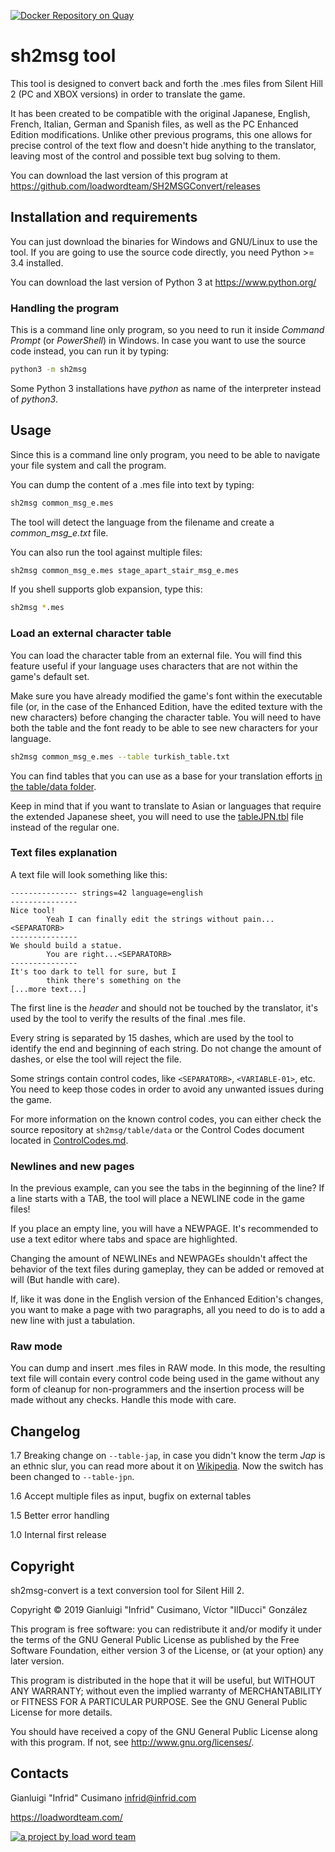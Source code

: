 [![Docker Repository on Quay](https://quay.io/repository/loadwordteam/sh2msgconvert/status "Docker Repository on Quay")](https://quay.io/repository/loadwordteam/sh2msgconvert)
# sh2msg tool

This tool is designed to convert back and forth the .mes files from
Silent Hill 2 (PC and XBOX versions) in order to translate the game.

It has been created to be compatible with the original Japanese,
English, French, Italian, German and Spanish files, as well as the PC
Enhanced Edition modifications. Unlike other previous programs, this
one allows for precise control of the text flow and doesn't hide
anything to the translator, leaving most of the control and possible
text bug solving to them.

You can download the last version of this program at <https://github.com/loadwordteam/SH2MSGConvert/releases>

## Installation and requirements

You can just download the binaries for Windows and GNU/Linux to use
the tool. If you are going to use the source code directly, you need
Python >= 3.4 installed.

You can download the last version of Python 3 at
https://www.python.org/

### Handling the program

This is a command line only program, so you need to run it inside
*Command Prompt* (or *PowerShell*) in Windows. In case you want to
use the source code instead, you can run it by typing:

```bash
python3 -m sh2msg
```

Some Python 3 installations have *python* as name of the interpreter
instead of *python3*.

## Usage

Since this is a command line only program, you need to be able to
navigate your file system and call the program.

You can dump the content of a .mes file into text by typing:

```bash
sh2msg common_msg_e.mes
```

The tool will detect the language from the filename and create a
*common_msg_e.txt* file.

You can also run the tool against multiple files:

```bash
sh2msg common_msg_e.mes stage_apart_stair_msg_e.mes
```

If you shell supports glob expansion, type this:

```bash
sh2msg *.mes
```

### Load an external character table

You can load the character table from an external file. You will find 
this feature useful if your language uses characters that are not
within the game's default set.

Make sure you have already modified the game's font within the executable file 
(or, in the case of the Enhanced Edition, have the edited texture with the new 
characters) before changing the character table. You will need to have both 
the table and the font ready to be able to see new characters for your language.

```bash
sh2msg common_msg_e.mes --table turkish_table.txt
```

You can find tables that you can use as a base for your translation efforts
[in the table/data folder](sh2msg/table/data).

Keep in mind that if you want to translate to Asian or languages that require 
the extended Japanese sheet, you will need to use the [tableJPN.tbl](sh2msg/table/data/tableJPN.tbl) 
file instead of the regular one.

### Text files explanation

A text file will look something like this:

```
--------------- strings=42 language=english
---------------
Nice tool!
        Yeah I can finally edit the strings without pain...<SEPARATORB>
---------------
We should build a statue.
        You are right...<SEPARATORB>
---------------
It's too dark to tell for sure, but I
        think there's something on the
[...more text...]
```

The first line is the *header* and should not be touched by the
translator, it's used by the tool to verify the results of the final
.mes file.

Every string is separated by 15 dashes, which are used by the tool to
identify the end and beginning of each string. Do not change the
amount of dashes, or else the tool will reject the file.

Some strings contain control codes, like `<SEPARATORB>`,
`<VARIABLE-01>`, etc. You need to keep those codes in order to avoid
any unwanted issues during the game.

For more information on the known control codes, you can either check
the source repository at `sh2msg/table/data` or the Control Codes
document located in [ControlCodes.md](ControlCodes.md).

### Newlines and new pages

In the previous example, can you see the tabs in the beginning of the
line? If a line starts with a TAB, the tool will place a NEWLINE code
in the game files!

If you place an empty line, you will have a NEWPAGE. It's recommended
to use a text editor where tabs and space are highlighted.

Changing the amount of NEWLINEs and NEWPAGEs shouldn't affect the
behavior of the text files during gameplay, they can be added or 
removed at will (But handle with care).

If, like it was done in the English version of the Enhanced Edition's
changes, you want to make a page with two paragraphs, all you need to
do is to add a new line with just a tabulation.

### Raw mode

You can dump and insert .mes files in RAW mode. In this mode, the
resulting text file will contain every control code being used in the
game without any form of cleanup for non-programmers and the
insertion process will be made without any checks. Handle this mode
with care.

## Changelog

1.7 Breaking change on `--table-jap`, in case you didn't know the term _Jap_ is an ethnic slur, you can read more about it on [Wikipedia](https://en.wikipedia.org/wiki/Jap). Now the switch has been changed to `--table-jpn`.

1.6 Accept multiple files as input, bugfix on external tables

1.5 Better error handling

1.0 Internal first release

## Copyright

sh2msg-convert is a text conversion tool for Silent Hill 2.

Copyright © 2019 Gianluigi "Infrid" Cusimano, Víctor "IlDucci" González

This program is free software: you can redistribute it and/or modify
it under the terms of the GNU General Public License as published by
the Free Software Foundation, either version 3 of the License, or
(at your option) any later version.

This program is distributed in the hope that it will be useful,
but WITHOUT ANY WARRANTY; without even the implied warranty of
MERCHANTABILITY or FITNESS FOR A PARTICULAR PURPOSE.  See the
GNU General Public License for more details.

You should have received a copy of the GNU General Public License
along with this program.  If not, see <http://www.gnu.org/licenses/>.


## Contacts

Gianluigi "Infrid" Cusimano <infrid@infrid.com>

https://loadwordteam.com/

[![a project by load word team](https://loadwordteam.com/logo-lwt-small.png "a project by load word team")](https://loadwordteam.com)

